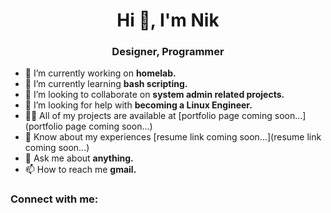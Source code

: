 <h1 align="center">Hi 👋, I'm Nik</h1>
<h3 align="center">Designer, Programmer</h3>

- 🔭 I’m currently working on **homelab.**
- 🌱 I’m currently learning **bash scripting.**
- 👯 I’m looking to collaborate on **system admin related projects.**
- 🤝 I’m looking for help with **becoming a Linux Engineer.**
- 👨‍💻 All of my projects are available at [portfolio page coming soon...](portfolio page coming soon...)
- 📄 Know about my experiences [resume link coming soon...](resume link coming soon...)
- 💬 Ask me about **anything.**
- 📫 How to reach me **gmail.**
  
<h3 align="left">Connect with me:</h3>
<p align="left">
</p>
